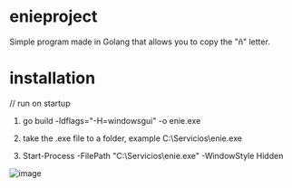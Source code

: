 # enieproject
Simple program made in Golang that allows you to copy the "ñ" letter. 

# installation

// run on startup

1) go build -ldflags="-H=windowsgui" -o enie.exe

2) take the .exe file to a folder, example C:\Servicios\enie.exe

3) Start-Process -FilePath "C:\Servicios\enie.exe" -WindowStyle Hidden 



![image](https://github.com/user-attachments/assets/8cd0f714-74da-4ec4-954d-f4c9eb1bde57)

